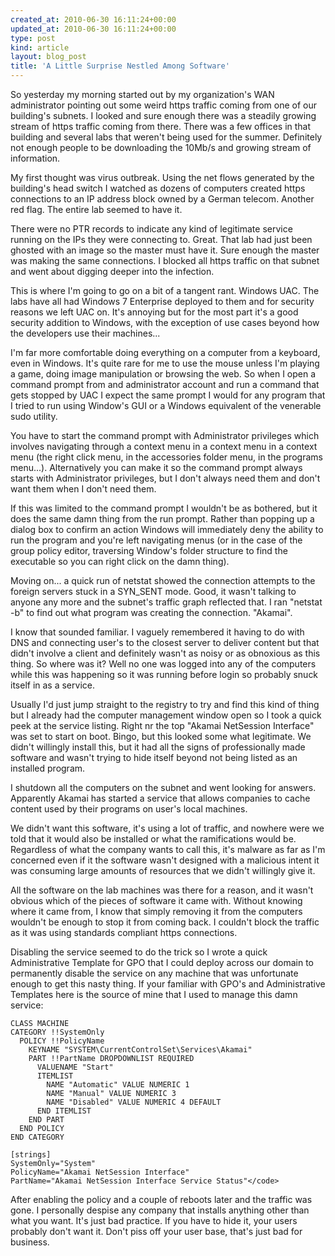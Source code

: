```yaml
---
created_at: 2010-06-30 16:11:24+00:00
updated_at: 2010-06-30 16:11:24+00:00
type: post
kind: article
layout: blog_post
title: 'A Little Surprise Nestled Among Software'
---
```


So yesterday my morning started out by my organization's WAN administrator
pointing out some weird https traffic coming from one of our building's
subnets. I looked and sure enough there was a steadily growing stream of https
traffic coming from there. There was a few offices in that building and several
labs that weren't being used for the summer. Definitely not enough people to be
downloading the 10Mb/s and growing stream of information.

My first thought was virus outbreak. Using the net flows generated by the
building's head switch I watched as dozens of computers created https
connections to an IP address block owned by a German telecom. Another red flag.
The entire lab seemed to have  it.

There were no PTR records to indicate any kind of legitimate service  running
on the IPs they were connecting to. Great. That lab had just been ghosted with
an image so the master must have it. Sure enough the master was making the same
connections. I blocked all https traffic on that subnet and went about digging
deeper into the infection.

This is where I'm going to go on a bit of a tangent rant. Windows UAC. The labs
have all had Windows 7 Enterprise deployed to them and for security reasons we
left UAC on. It's annoying but for the most part it's a good security addition
to Windows, with the exception of use cases beyond how the developers use their
machines...

I'm far more comfortable doing everything on a computer from a keyboard, even
in Windows. It's quite rare for me to use the mouse unless I'm playing a game,
doing image manipulation or browsing the web. So when I open a command prompt
from and administrator account and run a command that gets stopped by UAC I
expect the same prompt I would for any program that I tried to run using
Window's GUI or a Windows equivalent of the venerable sudo utility.

You have to start the command prompt with Administrator privileges which
involves navigating through a context menu in a context menu in a context menu
(the right click menu, in the accessories folder menu, in the programs
menu...). Alternatively you can make it so the command prompt always starts
with Administrator privileges, but I don't always need them and don't want them
when I don't need them.

If this was limited to the command prompt I wouldn't be as bothered, but it
does the same damn thing from the run prompt. Rather than popping up a dialog
box to confirm an action Windows will immediately deny the ability to run the
program and you're left navigating menus (or in the case of the group policy
editor, traversing Window's folder structure to find the executable so you can
right click on the damn thing).

Moving on... a quick run of netstat showed the connection attempts to the
foreign servers stuck in a SYN_SENT mode. Good, it wasn't talking to anyone any
more and the subnet's traffic graph reflected that. I ran "netstat -b" to find
out what program was creating the connection. "Akamai".

I know that sounded familiar. I vaguely remembered it having to do with DNS and
connecting user's to the closest server to deliver content but that didn't
involve a client and definitely wasn't as noisy or as obnoxious as this thing.
So where was it? Well no one was logged into any of the computers while this
was happening so it was running before login so probably snuck itself in as a
service.

Usually I'd just jump straight to the registry to try and find this kind of
thing but I already had the computer management window open so I took a quick
peek at the service listing. Right nr the top "Akamai NetSession Interface" was
set to start on boot. Bingo, but this looked some what legitimate. We didn't
willingly install this, but it had all the signs of professionally made
software and wasn't trying to hide itself beyond not being listed as an
installed program.

I shutdown all the computers on the subnet and went looking for answers.
Apparently Akamai has started a service that allows companies to cache content
used by their programs on user's local machines.

We didn't want this software, it's using a lot of traffic, and nowhere were we
told that it would also be installed or what the ramifications would be.
Regardless of what the company wants to call this, it's malware as far as I'm
concerned even if it the software wasn't designed with a malicious intent it
was consuming large amounts of resources that we didn't willingly give it.

All the software on the lab machines was there for a reason, and it wasn't
obvious which of the pieces of software it came with. Without knowing where it
came from, I know that simply removing it from the computers wouldn't be enough
to stop it from coming back. I couldn't block the traffic as it was using
standards compliant https connections.

Disabling the service seemed to do the trick so I wrote a quick Administrative
Template for GPO that I could deploy across our domain to permanently disable
the service on any machine that was unfortunate enough to get this nasty thing.
If your familiar with GPO's and Administrative Templates here is the source of
mine that I used to manage this damn service:

```
CLASS MACHINE
CATEGORY !!SystemOnly
  POLICY !!PolicyName
    KEYNAME "SYSTEM\CurrentControlSet\Services\Akamai"
    PART !!PartName DROPDOWNLIST REQUIRED
      VALUENAME "Start"
      ITEMLIST
        NAME "Automatic" VALUE NUMERIC 1
        NAME "Manual" VALUE NUMERIC 3
        NAME "Disabled" VALUE NUMERIC 4 DEFAULT
      END ITEMLIST
    END PART
  END POLICY
END CATEGORY

[strings]
SystemOnly="System"
PolicyName="Akamai NetSession Interface"
PartName="Akamai NetSession Interface Service Status"</code>
```

After enabling the policy and a couple of reboots later and the traffic was
gone. I personally despise any company that installs anything other than what
you want. It's just bad practice. If you have to hide it, your users probably
don't want it. Don't piss off your user base, that's just bad for business.

